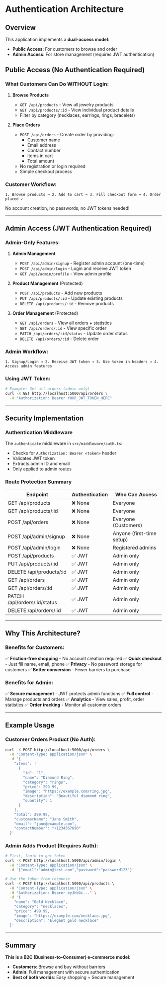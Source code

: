 # Authentication Architecture

## Overview

This application implements a **dual-access model**:
- **Public Access**: For customers to browse and order
- **Admin Access**: For store management (requires JWT authentication)

## Public Access (No Authentication Required)

### What Customers Can Do WITHOUT Login:

1. **Browse Products**
   - `GET /api/products` - View all jewelry products
   - `GET /api/products/:id` - View individual product details
   - Filter by category (necklaces, earrings, rings, bracelets)

2. **Place Orders**
   - `POST /api/orders` - Create order by providing:
     - Customer name
     - Email address
     - Contact number
     - Items in cart
     - Total amount
   - No registration or login required
   - Simple checkout process

### Customer Workflow:
```
1. Browse products → 2. Add to cart → 3. Fill checkout form → 4. Order placed ✓
```

No account creation, no passwords, no JWT tokens needed!

---

## Admin Access (JWT Authentication Required)

### Admin-Only Features:

1. **Admin Management**
   - `POST /api/admin/signup` - Register admin account (one-time)
   - `POST /api/admin/login` - Login and receive JWT token
   - `GET /api/admin/profile` - View admin profile

2. **Product Management** (Protected)
   - `POST /api/products` - Add new products
   - `PUT /api/products/:id` - Update existing products
   - `DELETE /api/products/:id` - Remove products

3. **Order Management** (Protected)
   - `GET /api/orders` - View all orders + statistics
   - `GET /api/orders/:id` - View specific order
   - `PATCH /api/orders/:id/status` - Update order status
   - `DELETE /api/orders/:id` - Delete order

### Admin Workflow:
```
1. Signup/Login → 2. Receive JWT token → 3. Use token in headers → 4. Access admin features
```

### Using JWT Token:
```bash
# Example: Get all orders (admin only)
curl -X GET http://localhost:5000/api/orders \
  -H "Authorization: Bearer YOUR_JWT_TOKEN_HERE"
```

---

## Security Implementation

### Authentication Middleware
The `authenticate` middleware in `src/middleware/auth.ts`:
- Checks for `Authorization: Bearer <token>` header
- Validates JWT token
- Extracts admin ID and email
- Only applied to admin routes

### Route Protection Summary

| Endpoint | Authentication | Who Can Access |
|----------|---------------|----------------|
| GET /api/products | ❌ None | Everyone |
| GET /api/products/:id | ❌ None | Everyone |
| POST /api/orders | ❌ None | Everyone (Customers) |
| POST /api/admin/signup | ❌ None | Anyone (first-time setup) |
| POST /api/admin/login | ❌ None | Registered admins |
| POST /api/products | ✅ JWT | Admin only |
| PUT /api/products/:id | ✅ JWT | Admin only |
| DELETE /api/products/:id | ✅ JWT | Admin only |
| GET /api/orders | ✅ JWT | Admin only |
| GET /api/orders/:id | ✅ JWT | Admin only |
| PATCH /api/orders/:id/status | ✅ JWT | Admin only |
| DELETE /api/orders/:id | ✅ JWT | Admin only |

---

## Why This Architecture?

### Benefits for Customers:
✅ **Friction-free shopping** - No account creation required
✅ **Quick checkout** - Just fill name, email, phone
✅ **Privacy** - No password storage for customers
✅ **Better conversion** - Fewer barriers to purchase

### Benefits for Admin:
✅ **Secure management** - JWT protects admin functions
✅ **Full control** - Manage products and orders
✅ **Analytics** - View sales, profit, order statistics
✅ **Order tracking** - Monitor all customer orders

---

## Example Usage

### Customer Orders Product (No Auth):
```bash
curl -X POST http://localhost:5000/api/orders \
  -H "Content-Type: application/json" \
  -d '{
    "items": [
      {
        "id": "1",
        "name": "Diamond Ring",
        "category": "rings",
        "price": 299.99,
        "image": "https://example.com/ring.jpg",
        "description": "Beautiful diamond ring",
        "quantity": 1
      }
    ],
    "total": 299.99,
    "customerName": "Jane Smith",
    "email": "jane@example.com",
    "contactNumber": "+1234567890"
  }'
```

### Admin Adds Product (Requires Auth):
```bash
# First, login to get token
curl -X POST http://localhost:5000/api/admin/login \
  -H "Content-Type: application/json" \
  -d '{"email":"admin@test.com","password":"password123"}'

# Use the token from response
curl -X POST http://localhost:5000/api/products \
  -H "Content-Type: application/json" \
  -H "Authorization: Bearer eyJhbGc..." \
  -d '{
    "name": "Gold Necklace",
    "category": "necklaces",
    "price": 499.99,
    "image": "https://example.com/necklace.jpg",
    "description": "Elegant gold necklace"
  }'
```

---

## Summary

**This is a B2C (Business-to-Consumer) e-commerce model:**
- **Customers**: Browse and buy without barriers
- **Admin**: Full management with secure authentication
- **Best of both worlds**: Easy shopping + Secure management
